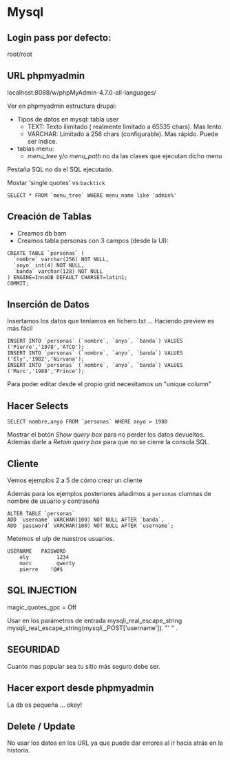 # Mysql

## Login pass por defecto:
root/root

## URL phpmyadmin
localhost:8088/w/phpMyAdmin-4.7.0-all-languages/

Ver en phpmyadmin estructura drupal:
 - Tipos de datos en mysql: tabla user
   - TEXT: Texto ilimitado ( realmente limitado a 65535 chars). Mas lento.
   - VARCHAR: Limitado a 256 chars (configurable). Mas rápido. Puede ser índice. 
 - tablas menu:
   - *menu_tree* y/o *menu_path* no da las clases que ejecutan dicho menu

Pestaña SQL no da el SQL ejecutado.

Mostar 'single quotes' vs `backtick`

```
SELECT * FROM `menu_tree` WHERE menu_name like 'admin%' 
```

## Creación de Tablas

 - Creamos db bam
 - Creamos tabla personas con 3 campos (desde la UI):

```
CREATE TABLE `personas` (
  `nombre` varchar(256) NOT NULL,
  `anyo` int(4) NOT NULL,
  `banda` varchar(128) NOT NULL
) ENGINE=InnoDB DEFAULT CHARSET=latin1;
COMMIT;
```

## Inserción de Datos

Insertamos los datos que teníamos en fichero.txt ... Haciendo preview es más fácil

```
INSERT INTO `personas` (`nombre`, `anyo`, `banda`) VALUES ('Pierre','1978','ATCQ');
INSERT INTO `personas` (`nombre`, `anyo`, `banda`) VALUES ('Ely','1982','Nirvana');
INSERT INTO `personas` (`nombre`, `anyo`, `banda`) VALUES ('Marc','1988','Prince');
```

Para poder editar desde el propio grid necesitamos un "unique column"

## Hacer Selects

```
SELECT nombre,anyo FROM `personas` WHERE anyo > 1980 
```

Mostrar el botón *Show query box* para no perder los datos devueltos. Además darle a *Retain query box* para que no se cierre la consola SQL.

## Cliente

Vemos ejemplos 2 a 5 de cómo crear un cliente

Además para los ejemplos posteriores añadimos a `personas` clumnas de nombre de usuario y contraseña

```
ALTER TABLE `personas` 
ADD `username` VARCHAR(100) NOT NULL AFTER `banda`, 
ADD `password` VARCHAR(100) NOT NULL AFTER `username`;
```

Metemos el u/p de nuestros usuarios.

    USERNAME   PASSWORD
 		ely 	    1234
		marc 	    qwerty
		pierre 	  !@#$


## SQL INJECTION

magic_quotes_gpc = Off

Usar en los parámetros de entrada mysqli_real_escape_string
mysqli_real_escape_string($mysqli,$_POST['username']).  "' " .

## SEGURIDAD

Cuanto mas popular sea tu sitio más seguro debe ser.

## Hacer export desde phpmyadmin

La db es pequeña ... okey!

## Delete / Update

No usar los datos en los URL ya que puede dar errores al ir hacia atrás en la historia.



